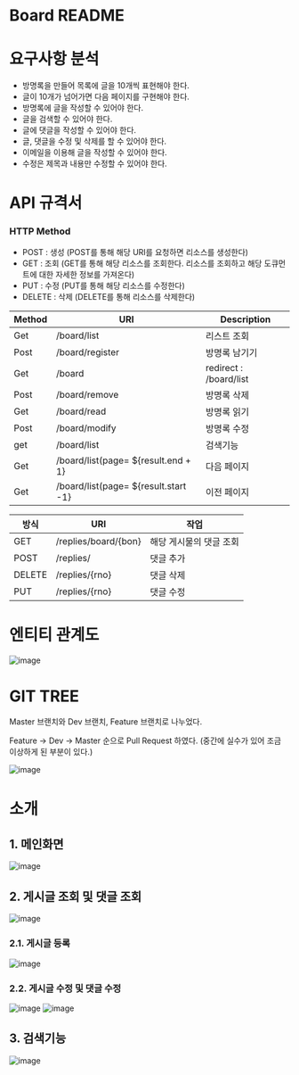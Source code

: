 # Board README

# 요구사항 분석
- 방명록을 만들어 목록에 글을 10개씩 표현해야 한다.
- 글이 10개가 넘어가면 다음 페이지를 구현해야 한다.
- 방명록에 글을 작성할 수 있어야 한다.
- 글을 검색할 수 있어야 한다.
- 글에 댓글을 작성할 수 있어야 한다.
- 글, 댓글을 수정 및 삭제를 할 수 있어야 한다.
- 이메일을 이용해 글을 작성할 수 있어야 한다.
- 수정은 제목과 내용만 수정할 수 있어야 한다.


# API 규격서
### **HTTP Method**

- POST : 생성 (POST를 통해 해당 URI를 요청하면 리소스를 생성한다)
- GET : 조회 (GET를 통해 해당 리소스를 조회한다. 리소스를 조회하고 해당 도큐먼트에 대한 자세한 정보를 가져온다)
- PUT : 수정 (PUT를 통해 해당 리소스를 수정한다)
- DELETE : 삭제 (DELETE를 통해 리소스를 삭제한다)

| Method | URI | Description |
| --- | --- | --- |
| Get | /board/list | 리스트 조회 |
| Post | /board/register | 방명록 남기기 |
| Get | /board | redirect : /board/list |
| Post | /board/remove | 방명록 삭제 |
| Get | /board/read | 방명록 읽기 |
| Post | /board/modify | 방명록 수정 |
| get | /board/list | 검색기능 |
| Get | /board/list(page= ${result.end + 1} | 다음 페이지 |
| Get | /board/list(page= ${result.start -1} | 이전 페이지 |

| 방식 | URI | 작업 |
| --- | --- | --- |
| GET | /replies/board/{bon} | 해당 게시물의 댓글 조회 |
| POST | /replies/ | 댓글 추가 |
| DELETE | /replies/{rno} | 댓글 삭제 |
| PUT | /replies/{rno} | 댓글 수정 |


# 엔티티 관계도
![image](https://user-images.githubusercontent.com/109207727/182314999-77026384-033c-414b-9b98-0bc463f0cdb0.png)


# GIT TREE
Master 브랜치와 Dev 브랜치, Feature 브랜치로 나누었다.

Feature -> Dev -> Master 순으로 Pull Request 하였다.
(중간에 실수가 있어 조금 이상하게 된 부분이 있다.)

![image](https://user-images.githubusercontent.com/109207727/182327041-d571d69e-d7bd-4acb-b823-53307e5b0d79.png)


# 소개
## 1. 메인화면
![image](https://user-images.githubusercontent.com/109207727/182326284-0c2924a6-1bc7-414c-853c-fc61bfa3c0cb.png)

## 2. 게시글 조회 및 댓글 조회
![image](https://user-images.githubusercontent.com/109207727/182326437-aa094454-ac2b-4652-8149-95a1ada60dfb.png)

### 2.1. 게시글 등록
![image](https://user-images.githubusercontent.com/109207727/182329470-9e859e2d-1fbc-4de8-9cdc-0260aaffc069.png)

### 2.2. 게시글 수정 및 댓글 수정
![image](https://user-images.githubusercontent.com/109207727/182326626-218156c4-ea12-4ca5-9ad6-9454c062d4eb.png)
![image](https://user-images.githubusercontent.com/109207727/182326664-fccbccec-f2e6-4def-8513-a6b9f7beb919.png)

## 3. 검색기능
![image](https://user-images.githubusercontent.com/109207727/182326841-55b38267-32bf-4d53-9b68-d412349b9d73.png)

